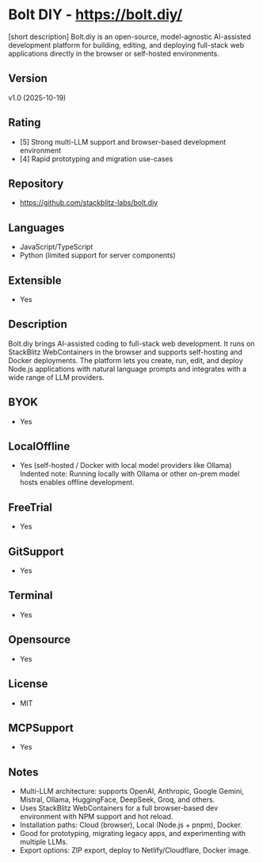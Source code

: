 # Bolt DIY - https://bolt.diy/

[short description]
Bolt.diy is an open-source, model-agnostic AI-assisted development platform for building, editing, and deploying full-stack web applications directly in the browser or self-hosted environments.

## Version
v1.0 (2025-10-19)

## Rating
- [5] Strong multi-LLM support and browser-based development environment
- [4] Rapid prototyping and migration use-cases

## Repository
- https://github.com/stackblitz-labs/bolt.diy

## Languages
- JavaScript/TypeScript
- Python (limited support for server components)

## Extensible
- Yes

## Description
Bolt.diy brings AI-assisted coding to full-stack web development. It runs on StackBlitz WebContainers in the browser and supports self-hosting and Docker deployments. The platform lets you create, run, edit, and deploy Node.js applications with natural language prompts and integrates with a wide range of LLM providers.

## BYOK
- Yes

## LocalOffline
- Yes (self-hosted / Docker with local model providers like Ollama)
  Indented note: Running locally with Ollama or other on-prem model hosts enables offline development.

## FreeTrial
- Yes

## GitSupport
- Yes

## Terminal
- Yes

## Opensource
- Yes

## License
- MIT

## MCPSupport
- Yes

## Notes
- Multi-LLM architecture: supports OpenAI, Anthropic, Google Gemini, Mistral, Ollama, HuggingFace, DeepSeek, Groq, and others.
- Uses StackBlitz WebContainers for a full browser-based dev environment with NPM support and hot reload.
- Installation paths: Cloud (browser), Local (Node.js + pnpm), Docker.
- Good for prototyping, migrating legacy apps, and experimenting with multiple LLMs.
- Export options: ZIP export, deploy to Netlify/Cloudflare, Docker image.
